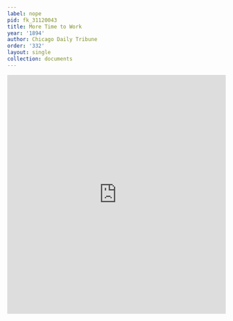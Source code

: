 ```yaml
---
label: nope
pid: fk_31120043
title: More Time to Work
year: '1894'
author: Chicago Daily Tribune
order: '332'
layout: single
collection: documents
---
```

<iframe src="https://northwestern.app.box.com/embed/s/utayma9dmc2id3cq8k4xxauqqgs41ypy?sortColumn=date&view=list" width="100%" height="550" frameborder="0" allowfullscreen webkitallowfullscreen msallowfullscreen></iframe>
